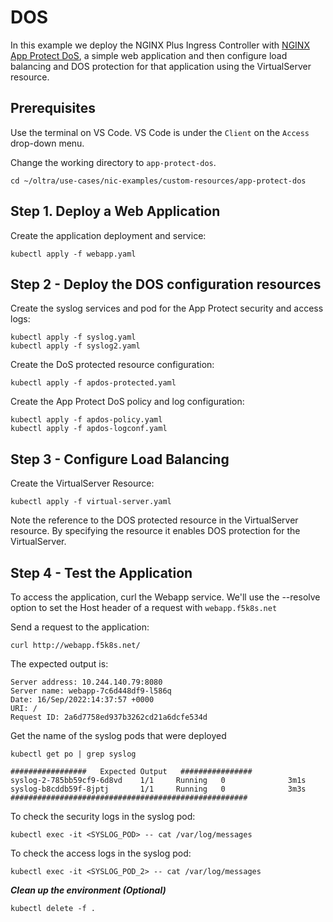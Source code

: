 # DOS

In this example we deploy the NGINX Plus Ingress Controller with [NGINX App Protect DoS](https://www.nginx.com/products/nginx-app-protect-dos/), a simple web application and then configure load balancing and DOS protection for that application using the VirtualServer resource.

## Prerequisites

Use the terminal on VS Code. VS Code is under the `Client` on the `Access` drop-down menu. 

Change the working directory to `app-protect-dos`.
```
cd ~/oltra/use-cases/nic-examples/custom-resources/app-protect-dos
```

## Step 1. Deploy a Web Application

Create the application deployment and service:
```
kubectl apply -f webapp.yaml
```

## Step 2 - Deploy the DOS configuration resources

Create the syslog services and pod for the App Protect security and access logs:
```
kubectl apply -f syslog.yaml
kubectl apply -f syslog2.yaml
```

Create the DoS protected resource configuration:
```
kubectl apply -f apdos-protected.yaml
```

Create the App Protect DoS policy and log configuration:
```
kubectl apply -f apdos-policy.yaml
kubectl apply -f apdos-logconf.yaml
```

## Step 3 - Configure Load Balancing

Create the VirtualServer Resource:
```
kubectl apply -f virtual-server.yaml
```
Note the reference to the DOS protected resource in the VirtualServer resource. By specifying the resource it enables DOS protection for the VirtualServer.

## Step 4 - Test the Application

To access the application, curl the Webapp service. We'll use the --resolve option to set the Host header of a request with `webapp.f5k8s.net`

Send a request to the application:
```
curl http://webapp.f5k8s.net/
```

The expected output is:
```
Server address: 10.244.140.79:8080
Server name: webapp-7c6d448df9-l586q
Date: 16/Sep/2022:14:37:57 +0000
URI: /
Request ID: 2a6d7758ed937b3262cd21a6dcfe534d
```

Get the name of the syslog pods that were deployed
```
kubectl get po | grep syslog

#################   Expected Output   ################
syslog-2-785bb59cf9-6d8vd    1/1     Running   0              3m1s
syslog-b8cddb59f-8jptj       1/1     Running   0              3m3s
#####################################################
```

To check the security logs in the syslog pod:
```
kubectl exec -it <SYSLOG_POD> -- cat /var/log/messages
```

To check the access logs in the syslog pod:
```
kubectl exec -it <SYSLOG_POD_2> -- cat /var/log/messages
```

***Clean up the environment (Optional)***
```
kubectl delete -f .
```